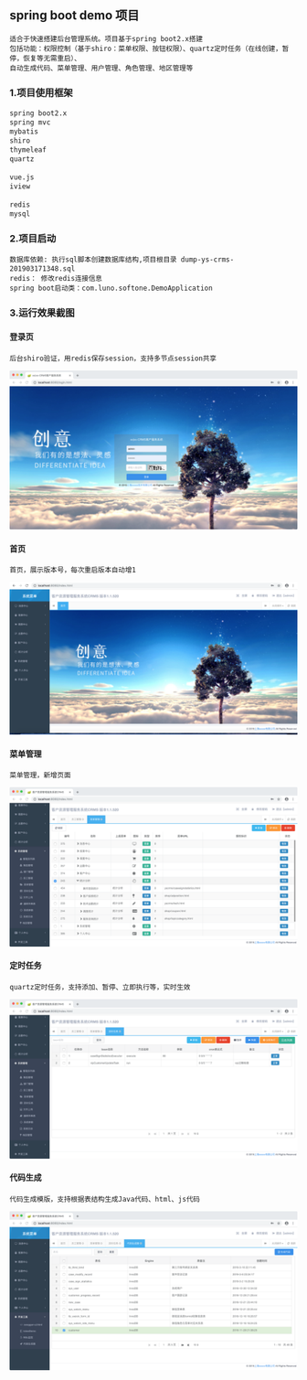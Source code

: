 ## spring boot demo 项目
    适合于快速搭建后台管理系统。项目基于spring boot2.x搭建
    包括功能：权限控制（基于shiro：菜单权限、按钮权限）、quartz定时任务（在线创建，暂停，恢复等无需重启）、
    自动生成代码、菜单管理、用户管理、角色管理、地区管理等

### 1.项目使用框架
    spring boot2.x
    spring mvc 
    mybatis
    shiro
    thymeleaf
    quartz           
    
    vue.js
    iview
    
    redis
    mysql
     
### 2.项目启动
    数据库依赖: 执行sql脚本创建数据库结构,项目根目录 dump-ys-crms-201903171348.sql
    redis： 修改redis连接信息
    spring boot启动类：com.luno.softone.DemoApplication
    
    

### 3.运行效果截图
   #### 登录页
    后台shiro验证，用redis保存session，支持多节点session共享
   ![登录](readme_file/login.png)
   #### 首页
    首页，展示版本号，每次重启版本自动增1
   ![首页](readme_file/index.png)
   #### 菜单管理
    菜单管理，新增页面
   ![菜单管理](readme_file/menu.png)
   #### 定时任务
    quartz定时任务，支持添加、暂停、立即执行等，实时生效
   ![定时任务](readme_file/task.png)
   #### 代码生成 
    代码生成模版，支持根据表结构生成Java代码、html、js代码
   ![代码生成](readme_file/code_generate.png)